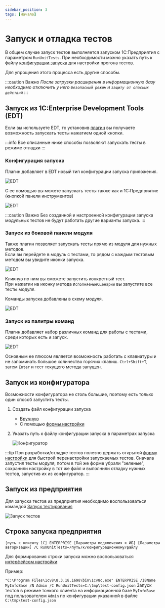 ```yaml
---
sidebar_position: 3
tags: [Начало]
---
```


# Запуск и отладка тестов

В общем случае запуск тестов выполняется запуском 1С:Предприятия с параметром `RunUnitTests`. При необходимости можно указать путь к файлу [конфигурации запуска](configuration.md) для настройки прогона тестов.

Для упрощения этого процесса есть другие способы.

:::caution Важно
*После загрузки расширения в информационную базу необходимо отключить у него `безопасный режим` и `защиту от опасных действий`*
:::

## Запуск из 1С:Enterprise Development Tools (EDT)

Если вы используете EDT, то установив [плагин](../install/install-plugin.md) вы получаете возможность запускать тесты нажатием одной кнопки.

:::info
Все описанные ниже способы позволяют запускать тесты в режиме отладки
:::

### Конфигурация запуска

Плагин добавляет в EDT новый тип конфигурации запуска приложения.

![EDT](images/run-configuration.png)

С ее помощью вы можете запускать тесты также как и 1С:Предприятие (кнопкой панели инструментов)

![EDT](images/run-button.png)

:::caution Важно
Без созданной и настроенной конфигурации запуска модульных тестов не будут работать другие варианты запуска.
:::

### Запуск из боковой панели модуля

Также плагин позволяет запускать тесты прямо из модуля для нужных методов.  
Если вы перейдете в модуль с тестами, то рядом с каждым тестовым методом вы увидите иконки запуска.

![EDT](images/run-from-module.png)

Кликнув по ним вы сможете запустить конкретный тест.  
При нажатии на иконку метода `ИсполняемыеСценарии` вы запустите все тесты модуля.

Команды запуска добавлены в схему модуля.

![EDT](images/run-from-schema.png)

### Запуск из палитры команд

Плагин добавляет набор различных команд для работы с тестами, среди которых есть и запуск.

![EDT](images/run-from-command-palette.png)

Основным ее плюсом является возможность работать с клавиатуры и не запоминать большое количество горячих клавиш.
`Ctrl+Shift+T`, затем `Enter` и тест текущего метода запущен.

## Запуск из конфигуратора

Возможности конфигуратора не столь большие, поэтому есть только один способ запустить тесты.

1. Создать файл конфигурации запуска
   * [Вручную](configuration.md)
   * С помощью [формы настройки](../../yaxunit-ui.md#интерфейс-настройки-конфигурации)
2. Указать путь к файлу конфигурации запуска в параметрах запуска

   ![Конфигуратор](images/from-configurator.png)

:::tip
При разработки/отладке тестов полезно держать открытой [форму настройки](../../yaxunit-ui.md#интерфейс-настройки-конфигурации) для быстрой перенастройки запускаемых тестов. Сначала запустил тесты модуля, потом в той же форме убрали "зеленые", сохранили настройку в тот же файл и выполнили отладку нужных тестов, запустив их из конфигуратор.
:::

## Запуск из предприятия

Для запуска тестов из предприятия необходимо воспользоваться командой [Запуск тестирования](../../yaxunit-ui.md#запуск-тестов)

![Запуск тестов](../../images/ui-run-tests.png)

## Строка запуска предприятия

`[путь к клиенту 1С] ENTERPRISE [Параметры подключения к ИБ] [Параметры авторизации] /C RunUnitTests=/путь/к/конфигурационному/файлу`

Для формирования строки запуска можно воспользоваться [интерфейсом настройки](../../yaxunit-ui.md#интерфейс-настройки-конфигурации)

Пример:

`"C:\Program Files\1cv8\8.3.18.1698\bin\1cv8c.exe" ENTERPRISE /IBName MyInfoBase /N Admin /C RunUnitTests=C:\tmp\test-config.json`
  Запуск тестов в режиме тонкого клиента на информационной базе `MyInfoBase` под пользователем `Admin` по конфигурации указанной в файле `C:\tmp\test-config.json`
